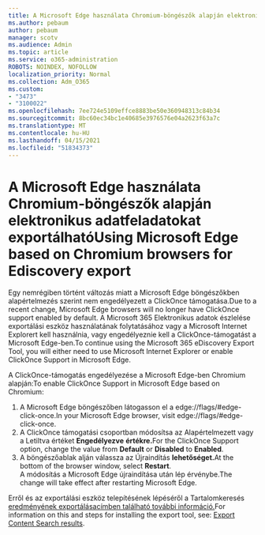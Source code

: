 ```yaml
---
title: A Microsoft Edge használata Chromium-böngészők alapján elektronikus adatfeladatokat exportálható
ms.author: pebaum
author: pebaum
manager: scotv
ms.audience: Admin
ms.topic: article
ms.service: o365-administration
ROBOTS: NOINDEX, NOFOLLOW
localization_priority: Normal
ms.collection: Adm_O365
ms.custom:
- "3473"
- "3100022"
ms.openlocfilehash: 7ee724e5109effce8883be50e360948313c84b34
ms.sourcegitcommit: 8bc60ec34bc1e40685e3976576e04a2623f63a7c
ms.translationtype: MT
ms.contentlocale: hu-HU
ms.lasthandoff: 04/15/2021
ms.locfileid: "51834373"
---
```

# <a name="using-microsoft-edge-based-on-chromium-browsers-for-ediscovery-export"></a><span data-ttu-id="e9988-102">A Microsoft Edge használata Chromium-böngészők alapján elektronikus adatfeladatokat exportálható</span><span class="sxs-lookup"><span data-stu-id="e9988-102">Using Microsoft Edge based on Chromium browsers for Ediscovery export</span></span>

<span data-ttu-id="e9988-103">Egy nemrégiben történt változás miatt a Microsoft Edge böngészőkben alapértelmezés szerint nem engedélyezett a ClickOnce támogatása.</span><span class="sxs-lookup"><span data-stu-id="e9988-103">Due to a recent change, Microsoft Edge browsers will no longer have ClickOnce support enabled by default.</span></span> <span data-ttu-id="e9988-104">A Microsoft 365 Elektronikus adatok észlelése exportálási eszköz használatának folytatásához vagy a Microsoft Internet Explorert kell használnia, vagy engedélyeznie kell a ClickOnce-támogatást a Microsoft Edge-ben.</span><span class="sxs-lookup"><span data-stu-id="e9988-104">To continue using the Microsoft 365 eDiscovery Export Tool, you will either need to use Microsoft Internet Explorer or enable ClickOnce Support in Microsoft Edge.</span></span> 

<span data-ttu-id="e9988-105">A ClickOnce-támogatás engedélyezése a Microsoft Edge-ben Chromium alapján:</span><span class="sxs-lookup"><span data-stu-id="e9988-105">To enable ClickOnce Support in Microsoft Edge based on Chromium:</span></span> 
1. <span data-ttu-id="e9988-106">A Microsoft Edge böngészőben látogasson el a edge://flags/#edge-click-once.</span><span class="sxs-lookup"><span data-stu-id="e9988-106">In your Microsoft Edge browser, visit edge://flags/#edge-click-once.</span></span>
2. <span data-ttu-id="e9988-107">A ClickOnce támogatási csoportban módosítsa  az Alapértelmezett vagy a Letiltva értéket **Engedélyezve** **értékre.**</span><span class="sxs-lookup"><span data-stu-id="e9988-107">For the ClickOnce Support option, change the value from **Default** or **Disabled** to **Enabled**.</span></span> 
3. <span data-ttu-id="e9988-108">A böngészőablak alján válassza az Újraindítás **lehetőséget.**</span><span class="sxs-lookup"><span data-stu-id="e9988-108">At the bottom of the browser window, select **Restart**.</span></span> <br>
 <span data-ttu-id="e9988-109">A módosítás a Microsoft Edge újraindítása után lép érvénybe.</span><span class="sxs-lookup"><span data-stu-id="e9988-109">The change will take effect after restarting Microsoft Edge.</span></span> 

<span data-ttu-id="e9988-110">Erről és az exportálási eszköz telepítésének lépéséről a Tartalomkeresés [eredményének exportálásacímben található további információ.](https://docs.microsoft.com/microsoft-365/compliance/export-search-results)</span><span class="sxs-lookup"><span data-stu-id="e9988-110">For information on this and steps for installing the  export tool, see: [ Export Content Search results](https://docs.microsoft.com/microsoft-365/compliance/export-search-results).</span></span>